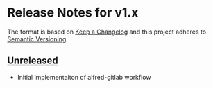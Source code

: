 # Release Notes for v1.x

The format is based on [Keep a Changelog](http://keepachangelog.com/en/1.0.0/)
and this project adheres to [Semantic Versioning](http://semver.org/spec/v2.0.0.html).

## [Unreleased]

* Initial implementaiton of alfred-gitlab workflow

[Unreleased]: https://github.com/lukewaite/alfred-gitlab/compare/90b63639ac1d06f9a52c37afd3f9c1da37d6ebd2...HEAD
